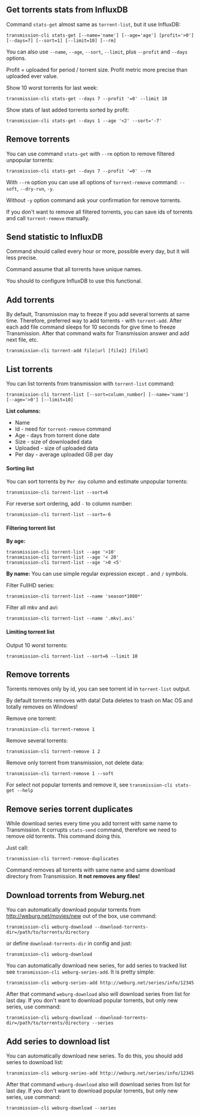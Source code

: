 ## Get torrents stats from InfluxDB

Command `stats-get` almost same as `torrent-list`, but it use InfluxDB:
```
transmission-cli stats-get [--name='name'] [--age='age'] [profit='>0'] [--days=7] [--sort=1] [--limit=10] [--rm]
```

You can also use `--name`, `--age`, `--sort`, `--limit`, plus `--profit` and `--days` options.

Profit = uploaded for period / torrent size. Profit metric more precise than uploaded ever value.

Show 10 worst torrents for last week:
```
transmission-cli stats-get --days 7 --profit '=0' --limit 10
```

Show stats of last added torrents sorted by profit:
```
transmission-cli stats-get --days 1 --age '<2' --sort='-7'
```


## Remove torrents

You can use command `stats-get` with `--rm` option to remove filtered unpopular torrents:
```
transmission-cli stats-get --days 7 --profit '=0' --rm
```

With `--rm` option you can use all options of `torrent-remove` command: `--soft`, `--dry-run`, `-y`.  

Without `-y` option command ask your confirmation for remove torrents.  

If you don't want to remove all filtered torrents, you can save ids of torrents and call `torrent-remove` manually.


## Send statistic to InfluxDB

Command should called every hour or more, possible every day, but it will less precise.

Command assume that all torrents have unique names.

You should to configure InfluxDB to use this functional.


## Add torrents

By default, Transmission may to freeze if you add several torrents at same time.
Therefore, preferred way to add torrents - with `torrent-add`.
After each add file command sleeps for 10 seconds for give time to freeze Transmission.
After that command waits for Transmission answer and add next file, etc.

```
transmission-cli torrent-add file|url [file2] [fileX]
```


## List torrents

You can list torrents from transmission with `torrent-list` command:
```
transmission-cli torrent-list [--sort=column_number] [--name='name'] [--age='>0'] [--limit=10]
```

**List columns:**

- Name
- Id - need for `torrent-remove` command
- Age - days from torrent done date
- Size - size of downloaded data
- Uploaded - size of uploaded data
- Per day - average uploaded GB per day


#### Sorting list

You can sort torrents by `Per day` column and estimate unpopular torrents:
```
transmission-cli torrent-list --sort=6
```

For reverse sort ordering, add `-` to column number:
```
transmission-cli torrent-list --sort=-6
```


#### Filtering torrent list

**By age:**
```
transmission-cli torrent-list --age '>10'
transmission-cli torrent-list --age '< 20'
transmission-cli torrent-list --age '>0 <5'
```

**By name:**
You can use simple regular expression except `.` and `/` symbols.

Filter FullHD series:
```
transmission-cli torrent-list --name 'season*1080*'
```

Filter all mkv and avi:
```
transmission-cli torrent-list --name '.mkv|.avi'
```

#### Limiting torrent list

Output 10 worst torrents:
```
transmission-cli torrent-list --sort=6 --limit 10
```


## Remove torrents

Torrents removes only by id, you can see torrent id in `torrent-list` output.

By default torrents removes with data! Data deletes to trash on Mac OS and totally removes on Windows!

Remove one torrent:
```
transmission-cli torrent-remove 1
```

Remove several torrents:
```
transmission-cli torrent-remove 1 2
```

Remove only torrent from transmission, not delete data:
```
transmission-cli torrent-remove 1 --soft
```

For select not popular torrents and remove it, see `transmission-cli stats-get --help`


## Remove series torrent duplicates

While download series every time you add torrent with same name to Transmission.
It corrupts `stats-send` command, therefore we need to remove old torrents. This command doing this.

Just call:
```
transmission-cli torrent-remove-duplicates
```

Command removes all torrents with same name and same download directory from Transmission.
**It not removes any files!**


## Download torrents from Weburg.net

You can automatically download popular torrents from http://weburg.net/movies/new out of the box, use command:
```
transmission-cli weburg-download --download-torrents-dir=/path/to/torrents/directory
```

or define `download-torrents-dir` in config and just:
```
transmission-cli weburg-download
```

You can automatically download new series, for add series to tracked list see `transmission-cli weburg-series-add`.
It is pretty simple:
```
transmission-cli weburg-series-add http://weburg.net/series/info/12345
```

After that command `weburg-download` also will download series from list for last day.
If you don't want to download popular torrents, but only new series, use command:
```
transmission-cli weburg-download --download-torrents-dir=/path/to/torrents/directory --series
```


## Add series to download list

You can automatically download new series. To do this, you should add series to download list:
```
transmission-cli weburg-series-add http://weburg.net/series/info/12345
```

After that command `weburg-download` also will download series from list for last day.
If you don't want to download popular torrents, but only new series, use command:
```
transmission-cli weburg-download --series
```


